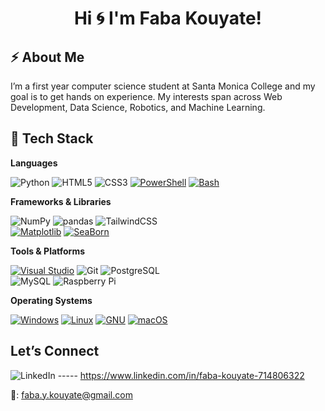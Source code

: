 ## <h1 align="center">Hi 🌀 I'm Faba Kouyate!</h1>

## ⚡️ About Me
I’m a first year computer science student at Santa Monica College and my goal is to get hands on experience. My interests span across Web Development, Data Science, Robotics, and Machine Learning. 

## 📡 Tech Stack

**Languages**

![Python](https://img.shields.io/badge/python-%233776AB.svg?style=for-the-badge&logo=python&logoColor=white)
![HTML5](https://img.shields.io/badge/html5-%23E34F26.svg?style=for-the-badge&logo=html5&logoColor=white)
![CSS3](https://img.shields.io/badge/css3-%231572B6.svg?style=for-the-badge&logo=css3&logoColor=white)
[![PowerShell](https://custom-icon-badges.demolab.com/badge/PowerShell-5391FE?logo=powershell-white&logoColor=fff)](#)
[![Bash](https://img.shields.io/badge/Bash-4EAA25?logo=gnubash&logoColor=fff)](#)

**Frameworks & Libraries**

![NumPy](https://img.shields.io/badge/numpy-%23013243.svg?style=for-the-badge&logo=numpy&logoColor=white) 
![pandas](https://img.shields.io/badge/pandas-%23150458.svg?style=for-the-badge&logo=pandas&logoColor=white) 
![TailwindCSS](https://img.shields.io/badge/tailwindcss-%2338B2AC.svg?style=for-the-badge&logo=tailwindcss&logoColor=white)  
[![Matplotlib](https://custom-icon-badges.demolab.com/badge/Matplotlib-71D291?logo=matplotlib&logoColor=fff)](#)
[![SeaBorn](https://img.shields.io/badge/-Seaborn-3776AB?style=flat&logo=python&logoColor=white&size=40x40)](#)

**Tools & Platforms**

[![Visual Studio](https://custom-icon-badges.demolab.com/badge/Visual%20Studio-5C2D91.svg?&logo=visualstudio&logoColor=white)](#)
![Git](https://img.shields.io/badge/git-%23F05033.svg?style=for-the-badge&logo=git&logoColor=white) 
![PostgreSQL](https://img.shields.io/badge/postgresql-%23336791.svg?style=for-the-badge&logo=postgresql&logoColor=white)  
![MySQL](https://img.shields.io/badge/mysql-%2300f.svg?style=for-the-badge&logo=mysql&logoColor=white) 
![Raspberry Pi](https://img.shields.io/badge/Raspberry%20Pi-C51A4A?style=for-the-badge&logo=raspberrypi&logoColor=white) 

**Operating Systems**

[![Windows](https://custom-icon-badges.demolab.com/badge/Windows-0078D6?logo=windows11&logoColor=white)](#)
[![Linux](https://img.shields.io/badge/Linux-FCC624?logo=linux&logoColor=black)](#)
[![GNU](https://img.shields.io/badge/GNU-000000?logo=gnu&logoColor=white)](#)
[![macOS](https://img.shields.io/badge/macOS-000000?logo=apple&logoColor=F0F0F0)](#)

## Let’s Connect 

![LinkedIn](https://img.shields.io/badge/LinkedIn-%230077B5.svg?logo=linkedin&logoColor=white) ----- https://www.linkedin.com/in/faba-kouyate-714806322

📧: faba.y.kouyate@gmail.com
